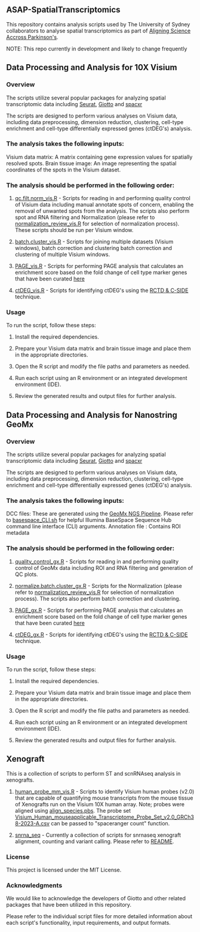 ## ASAP-SpatialTranscriptomics

This repository contains analysis scripts used by The University of Sydney collaborators to analyse spatial transcriptomics as part of [Aligning Science Accross Parkinson's](https://parkinsonsroadmap.org/#).

NOTE: This repo currently in development and likely to change frequently 
 
## Data Processing and Analysis for 10X Visium
### Overview
The scripts utilize several popular packages for analyzing spatial transcriptomic data including [Seurat](https://satijalab.org/seurat/), [Giotto](https://giottosuite.readthedocs.io/en/latest/index.html) and [spacxr](https://github.com/dmcable/spacexr)

The scripts are designed to perform various analyses on Visium data, including data preprocessing, dimension reduction, clustering, cell-type enrichment and cell-type differentially expressed genes (ctDEG's) analysis.

### The analysis takes the following inputs:

Visium data matrix: A matrix containing gene expression values for spatially resolved spots.
Brain tissue image: An image representing the spatial coordinates of the spots in the Visium dataset.

### The analysis should be performed in the following order:

1. [qc.filt.norm_vis.R](/visium/qc.filt.norm_vis.R) - Scripts for reading in and performing quality control of Visium data including manual annotate spots of concern, enabling the removal of unwanted spots from the analysis. The scripts also perform spot and RNA filtering and Normalization (please refer to [normalization_review_vis.R](/visium/normalization_review_vis.R) for selection of normalization process). These scripts should be run per Visium window.

2. [batch.cluster_vis.R](/visium/batch.cluster_vis.R) - Scripts for joining multiple datasets (Visium windows), batch correction and clustering batch correction and clustering of multiple Visium windows.

3. [PAGE_vis.R](/visium/PAGE_vis.R) - Scripts for performing PAGE analysis that calculates an enrichment score based on the fold change of cell type marker genes that have been curated [here](/celltype_markers/format_cell_markers.R)

4. [ctDEG_vis.R](/visium/ctDEG_vis.R) - Scripts for identifying ctDEG's using the [RCTD & C-SIDE](https://github.com/dmcable/spacexr) technique. 

### Usage
To run the script, follow these steps:

1. Install the required dependencies.

2. Prepare your Visium data matrix and brain tissue image and place them in the appropriate directories.

3. Open the R script and modify the file paths and parameters as needed.

4. Run each script using an R environment or an integrated development environment (IDE).

5. Review the generated results and output files for further analysis.


## Data Processing and Analysis for Nanostring GeoMx
### Overview
The scripts utilize several popular packages for analyzing spatial transcriptomic data including [Seurat](https://satijalab.org/seurat/), [Giotto](https://giottosuite.readthedocs.io/en/latest/index.html) and [spacxr](https://github.com/dmcable/spacexr)

The scripts are designed to perform various analyses on Visium data, including data preprocessing, dimension reduction, clustering, cell-type enrichment and cell-type differentially expressed genes (ctDEG's) analysis.

### The analysis takes the following inputs:

DCC files: These are generated using the [GeoMx NGS Pipeline](https://sapac.illumina.com/products/by-type/informatics-products/basespace-sequence-hub/apps/nanostring-geomxr-ngs-pipeline.html). Please refer to [basespace_CLI.sh](/geomx/basespace_CLI.sh) for helpful Illumina BaseSpace Sequence Hub command line interface (CLI) arguments.
Annotation file : Contains ROI metadata

### The analysis should be performed in the following order:

1. [quality_control_gx.R](/geomx/quality_control_gx.R) - Scripts for reading in and performing quality control of GeoMx data including ROI and RNA filtering and generation of QC plots.

2. [normalize.batch.cluster_gx.R](/geomx/normalize.batch.cluster_gx.R) - Scripts for the Normalization (please refer to [normalization_review_vis.R](/geomx/normalization_review_gx.R) for selection of normalization process). The scripts also perform batch correction and clustering.

3. [PAGE_gx.R](/geomx/PAGE_gx.R) - Scripts for performing PAGE analysis that calculates an enrichment score based on the fold change of cell type marker genes that have been curated [here](/celltype_markers/format_cell_markers.R)

4. [ctDEG_gx.R](/geomx/ctDEG_gx.R) - Scripts for identifying ctDEG's using the [RCTD & C-SIDE](https://github.com/dmcable/spacexr) technique. 

### Usage
To run the script, follow these steps:

1. Install the required dependencies.

2. Prepare your Visium data matrix and brain tissue image and place them in the appropriate directories.

3. Open the R script and modify the file paths and parameters as needed.

4. Run each script using an R environment or an integrated development environment (IDE).

5. Review the generated results and output files for further analysis.


## Xenograft
This is a collection of scripts to perform ST and scnRNAseq analysis in xenografts.

1. [human_probe_mm_vis.R](/xenograft/human_probe_mm_vis.R) - Scripts to identify Visium human probes (v2.0) that are capable of quantifying mouse transcripts from the mouse tissue of Xenografts run on the Visium 10X human array. Note; probes were aligned using [align_species.pbs](/xenograft/align_species.pbs). The probe set [Visium_Human_mouseapplicable_Transcriptome_Probe_Set_v2.0_GRCh38-2023-A.csv](/xenograft/Visium_Human_mouseapplicable_Transcriptome_Probe_Set_v2.0_GRCh38-2023-A.csv) can be passed to "spaceranger count" function.

2. [snrna_seq](/xenograft/snrna_seq) - Currently a collection of scripts for snrnaseq xenograft alignment, counting and variant calling. Please refer to [README](/xenograft/snrna_seq/README.md).

### License
This project is licensed under the MIT License.

### Acknowledgments
We would like to acknowledge the developers of Giotto and other related packages that have been utilized in this repository.

Please refer to the individual script files for more detailed information about each script's functionality, input requirements, and output formats.
